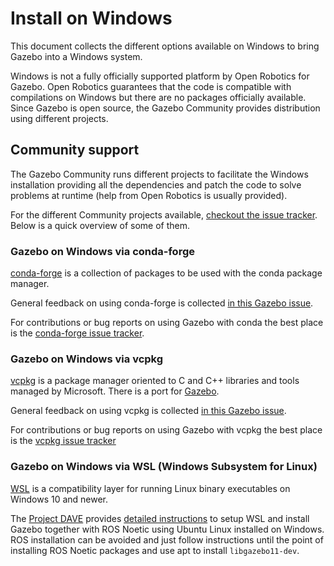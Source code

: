 # Install on Windows

This document collects the different options available on Windows to bring
Gazebo into a Windows system.

Windows is not a fully officially supported platform by Open Robotics for
Gazebo. Open Robotics guarantees that the code is compatible with compilations
on Windows but there are no packages officially available. Since Gazebo is open
source, the Gazebo Community provides distribution using different projects.

## Community support

The Gazebo Community runs different projects to facilitate the
Windows installation providing all the dependencies and patch the code to solve
problems at runtime (help from Open Robotics is usually provided).

For the different Community projects available,
[checkout the issue tracker](https://github.com/osrf/gazebo/issues/2901). Below
is a quick overview of some of them.

### Gazebo on Windows via conda-forge

[conda-forge](https://conda-forge.org/) is a collection of packages to be used
with the conda package manager.

General feedback on using conda-forge is collected
[in this Gazebo issue](https://github.com/osrf/gazebo/issues/2899).

For contributions or bug reports on using Gazebo with conda the best place is the
[conda-forge issue tracker](https://github.com/conda-forge/gazebo-feedstock).

### Gazebo on Windows via vcpkg

[vcpkg](https://github.com/microsoft/vcpkg) is a package manager oriented to C
and C++ libraries and tools managed by Microsoft. There is a port for
[Gazebo](https://github.com/microsoft/vcpkg/tree/master/ports/gazebo).

General feedback on using vcpkg is collected
[in this Gazebo issue](https://github.com/osrf/gazebo/issues/3202).

For contributions or bug reports on using Gazebo with vcpkg the best place is the
[vcpkg issue tracker](https://github.com/microsoft/vcpkg/issues)

### Gazebo on Windows via WSL (Windows Subsystem for Linux)

[WSL](https://docs.microsoft.com/en-us/windows/wsl/install) is a compatibility
layer for running Linux binary executables on Windows 10 and newer.

The [Project DAVE](https://github.com/Field-Robotics-Lab/dave/wiki) provides
[detailed instructions](https://github.com/Field-Robotics-Lab/dave/wiki/Install-on-Windows-using-WSL2) 
to setup WSL and install Gazebo together with ROS Noetic using Ubuntu Linux 
installed on Windows. ROS installation can be avoided and just follow 
instructions until the point of installing ROS Noetic packages and
use apt to install `libgazebo11-dev`.
